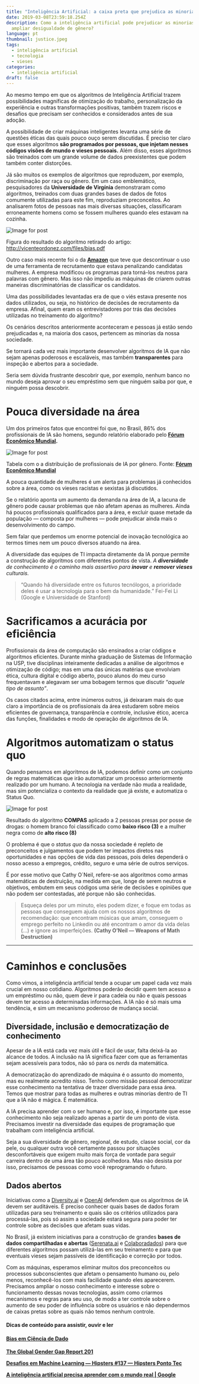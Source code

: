 ```yaml
---
title: "Inteligência Artificial: a caixa preta que prejudica as minorias"
date: 2019-03-08T23:59:18.254Z
description: Como a inteligência artificial pode prejudicar as minorias e
  ampliar desigualdade de gênero?
language: pt
thumbnail: justice.jpeg
tags:
  - inteligência artificial
  - tecnologia
  - vieses
categories:
  - inteligência artificial
draft: false
---
```

Ao mesmo tempo em que os algoritmos de Inteligência Artificial trazem possibilidades magníficas de otimização do trabalho, personalização da experiência e outras transformações positivas, também trazem riscos e desafios que precisam ser conhecidos e considerados antes de sua adoção.

A possibilidade de criar máquinas inteligentes levanta uma série de questões éticas das quais pouco ouço serem discutidas. É preciso ter claro que esses algoritmos **são programados por pessoas, que injetam nesses códigos visões de mundo e vieses pessoais.** Além disso, esses algoritmos são treinados com um grande volume de dados preexistentes que podem também conter distorções.

Já são muitos os exemplos de algoritmos que reproduzem, por exemplo, discriminação por raça ou gênero. Em um caso emblemático, pesquisadores da **Universidade de Virgínia** demonstraram como algoritmos, treinados com duas grandes bases de dados de fotos comumente utilizadas para este fim, reproduziam preconceitos. Ao analisarem fotos de pessoas nas mais diversas situações, classificaram erroneamente homens como se fossem mulheres quando eles estavam na cozinha.

![Image for post](https://miro.medium.com/max/1274/1*aTMzY5WGw16VBEI9qCXPVQ.png)

Figura do resultado do algoritmo retirado do artigo: <http://vicenteordonez.com/files/bias.pdf>

Outro caso mais recente foi o da **[Amazon](https://www.reuters.com/article/us-amazon-com-jobs-automation-insight/amazon-scraps-secret-ai-recruiting-tool-that-showed-bias-against-women-idUSKCN1MK08G)** que teve que descontinuar o uso de uma ferramenta de recrutamento que estava penalizando candidatas mulheres. A empresa modificou os programas para torná-los neutros para palavras com gênero. Mas isso não impediu as máquinas de criarem outras maneiras discriminatórias de classificar os candidatos.

Uma das possibilidades levantadas era de que o viés estava presente nos dados utilizados, ou seja, no histórico de decisões de recrutamento da empresa. Afinal, quem eram os entrevistadores por trás das decisões utilizadas no treinamento do algoritmo?

Os cenários descritos anteriormente aconteceram e pessoas já estão sendo prejudicadas e, na maioria dos casos, pertencem as minorias da nossa sociedade.

Se tornará cada vez mais importante desenvolver algoritmos de IA que não sejam apenas poderosos e escaláveis, mas também **transparentes** para inspeção e abertos para a sociedade.

Seria sem dúvida frustrante descobrir que, por exemplo, nenhum banco no mundo deseja aprovar o seu empréstimo sem que ninguém saiba por que, e ninguém possa descobrir.

# Pouca diversidade na área

Um dos primeiros fatos que encontrei foi que, no Brasil, 86% dos profissionais de IA são homens, segundo relatório elaborado pelo **[Fórum Econômico Mundial](https://www.weforum.org/reports/the-global-gender-gap-report-2018).**

![Image for post](https://miro.medium.com/max/1418/1*8A3k_kNUjCMSX_er8vQLcg.png)

Tabela com o a distribuição de profissionais de IA por gênero. Fonte: **[Fórum Econômico Mundial](https://www.weforum.org/reports/the-global-gender-gap-report-2018)**

A pouca quantidade de mulheres é um alerta para problemas já conhecidos sobre a área, como os vieses racistas e sexistas já discutidos.

Se o relatório aponta um aumento da demanda na área de IA, a lacuna de gênero pode causar problemas que não afetam apenas as mulheres. Ainda há poucos profissionais qualificados para a área, e excluir quase metade da população — composta por mulheres — pode prejudicar ainda mais o desenvolvimento do campo.

Sem falar que perdemos um enorme potencial de inovação tecnológica ao termos times nem um pouco diversos atuando na área.

A diversidade das equipes de TI impacta diretamente da IA porque permite a construção de algoritmos com diferentes pontos de vista. *A **diversidade** de conhecimento é o caminho mais assertivo para **inovar** e **remover vieses** culturais.*

> “Quando há diversidade entre os futuros tecnólogos, a prioridade deles é usar a tecnologia para o bem da humanidade.” Fei-Fei Li (Google e Universidade de Stanford)

# Sacrificamos a acurácia por eficiência

Profissionais da área de computação são ensinados a criar códigos e algoritmos eficientes. Durante minha graduação de Sistemas de Informação na USP, tive disciplinas inteiramente dedicadas a análise de algoritmos e otimização de código; mas em uma das únicas matérias que envolviam ética, cultura digital e código aberto, pouco alunos do meu curso frequentavam e alegavam ser uma bobagem termos que discutir “*aquele tipo de assunto”*.

Os casos citados acima, entre inúmeros outros, já deixaram mais do que claro a importância de os profissionais da área estudarem sobre meios eficientes de governança, transparência e controle, inclusive ético, acerca das funções, finalidades e modo de operação de algoritmos de IA.

# Algoritmos automatizam o status quo

Quando pensamos em algoritmos de IA, podemos definir como um conjunto de regras matemáticas que irão automatizar um processo anteriormente realizado por um humano. A tecnologia na verdade não muda a realidade, mas sim potencializa o contexto da realidade que já existe, e automatiza o Status Quo.

![Image for post](https://miro.medium.com/max/1062/0*a5aphHcP9bM-kO7k.jpg)

Resultado do algoritmo **COMPAS** aplicado a 2 pessoas presas por posse de drogas: o homem branco foi classificado como **baixo risco (3)** e a mulher negra como de **alto risco (8)**

O problema é que o *status quo* da nossa sociedade é repleto de preconceitos e julgamentos que podem ter impactos diretos nas oportunidades e nas opções de vida das pessoas, pois deles dependerá o nosso acesso a empregos, crédito, seguro e uma série de outros serviços.

É por esse motivo que Cathy O`Neil, refere-se aos algoritmos como armas matemáticas de destruição, na medida em que, longe de serem neutros e objetivos, embutem em seus códigos uma série de decisões e opiniões que não podem ser contestadas, até porque não são conhecidas.

> Esqueça deles por um minuto, eles podem dizer, e foque em todas as pessoas que conseguem ajuda com os nossos algoritmos de recomendação: que encontram músicas que amam, conseguem o emprego perfeito no Linkedin ou até encontram o amor da vida delas (…) e ignore as imperfeições. **(Cathy O’Neil — Weapons of Math Destruction)**

- - -

# Caminhos e conclusões

Como vimos, a inteligência artificial tende a ocupar um papel cada vez mais crucial em nosso cotidiano. Algoritmos poderão decidir quem tem acesso a um empréstimo ou não, quem deve ir para cadeia ou não e quais pessoas devem ter acesso a determinadas informações. A IA não é só mais uma tendência, e sim um mecanismo poderoso de mudança social.

## Diversidade, inclusão e democratização de conhecimento

Apesar de a IA está cada vez mais útil e fácil de usar, falta deixá-la ao alcance de todos. A inclusão na IA significa fazer com que as ferramentas sejam acessíveis para todos, não só para os *nerds* da matemática.

A democratização do aprendizado de máquina é o assunto do momento, mas eu realmente acredito nisso. Tenho como missão pessoal democratizar esse conhecimento na tentativa de trazer diversidade para essa área. Temos que mostrar para todas as mulheres e outras minorias dentro de TI que a IA não é mágica. É matemática.

A IA precisa aprender com o ser humano e, por isso, é importante que esse conhecimento não seja realizado apenas a partir de um ponto de vista. Precisamos investir na diversidade das equipes de programação que trabalham com inteligência artificial.

Seja a sua diversidade de gênero, regional, de estudo, classe social, cor da pele, ou qualquer outra você certamente passou por situações desconfortáveis que exigem muito mais força de vontade para seguir carreira dentro de uma área tão pouco acolhedora. Mas não desista por isso, precisamos de pessoas como você reprogramando o futuro.

## Dados abertos

Iniciativas como a [Diversity.ai](http://DIVErsity.ai) e [OpenAI](https://openai.com/) defendem que os algoritmos de IA devem ser auditáveis. É preciso conhecer quais bases de dados foram utilizadas para seu treinamento e quais são os critérios utilizados para processá-las, pois só assim a sociedade estará segura para poder ter controle sobre as decisões que afetam suas vidas.

No Brasil, já existem iniciativas para a construção de grandes **bases de dados compartilhadas e abertas** ([Serenata.ai](https://serenata.ai/) e [Colaboradados](https://colaboradados.github.io/)) para que diferentes algoritmos possam utilizá-las em seu treinamento e para que eventuais vieses sejam passíveis de identificação e correção por todos.

Com as máquinas, esperamos eliminar muitos dos preconceitos ou processos subconscientes que afetam o pensamento humano ou, pelo menos, reconhecê-los com mais facilidade quando eles aparecerem. Precisamos ampliar o nosso conhecimento e interesse sobre o funcionamento dessas novas tecnologias, assim como criarmos mecanismos e regras para seu uso, de modo a ter controle sobre o aumento de seu poder de influência sobre os usuários e não dependermos de caixas pretas sobre as quais não temos nenhum controle.

#### Dicas de conteúdo para assistir, ouvir e ler

#### **[Bias em Ciência de Dado](http://lgmoneda.github.io/2019/01/14/bias-data-science.html "http\://lgmoneda.github.io/2019/01/14/bias-data-science.html")**

**[The Global Gender Gap Report 201](https://www.weforum.org/reports/the-global-gender-gap-report-2018 "https\://www.weforum.org/reports/the-global-gender-gap-report-2018")**

**[Desafios em Machine Learning — Hipsters #137 — Hipsters Ponto Tec](https://hipsters.tech/desafios-em-machine-learning-hipsters-137/ "https\://hipsters.tech/desafios-em-machine-learning-hipsters-137/")**

[**A inteligência artificial precisa aprender com o mundo real | Google**](https://about.google/stories/gender-balance-diversity-important-to-machine-learning/?hl=pt-BR "https\://about.google/stories/gender-balance-diversity-important-to-machine-learning/?hl=pt-BR")